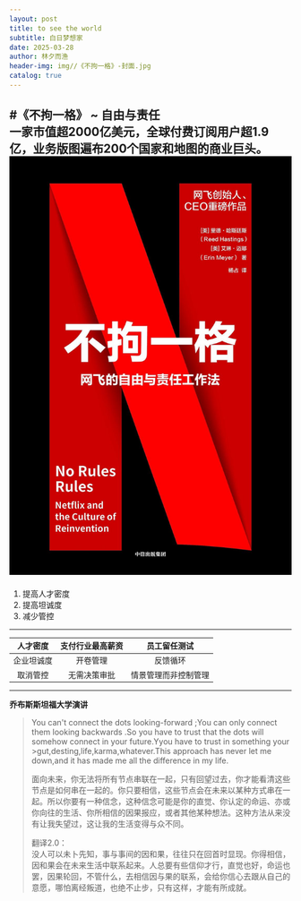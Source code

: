 ```yaml
---
layout: post
title: to see the world
subtitle: 白日梦想家
date: 2025-03-28
author: 林夕而渔
header-img: img//《不拘一格》-封面.jpg
catalog: true
---
```


#《不拘一格》 ~ **自由与责任**  
 一家市值超2000亿美元，全球付费订阅用户超1.9亿，业务版图遍布200个国家和地图的商业巨头。  
![不拘一格](img/《不拘一格》-封面.jpg)    
---
1. 提高人才密度
2. 提高坦诚度
3. 减少管控
---
| 人才密度  |  支付行业最高薪资  |  员工留任测试  |
|   :----:   |   :----:  |   :----:   |
|  企业坦诚度  |  开卷管理  |  反馈循环  |
|  取消管控  |  无需决策审批  |  情景管理而非控制管理  |
---









**乔布斯斯坦福大学演讲**
>You can't connect the dots looking-forward ;You can only connect them looking backwards .So you have to trust that the dots will somehow connect in your future.Yyou have to trust in something your >gut,desting,life,karma,whatever.This approach has never let me down,and it has made me all the difference in my life.
>
>面向未来，你无法将所有节点串联在一起，只有回望过去，你才能看清这些节点是如何串在一起的。你只要相信，这些节点会在未来以某种方式串在一起。所以你要有一种信念，这种信念可能是你的直觉、你认定的命运、亦或你向往的生活、你所相信的因果报应，或者其他某种想法。这种方法从来没有让我失望过，这让我的生活变得与众不同。
>
>翻译2.0：  
>没人可以未卜先知，事与事间的因和果，往往只在回首时显现。你得相信，因和果会在未来生活中联系起来。人总要有些信仰才行，直觉也好，命运也罢，因果轮回，不管什么，去相信因与果的联系，会给你信心去跟从自己的意愿，哪怕离经叛道，也绝不止步，只有这样，才能有所成就。
